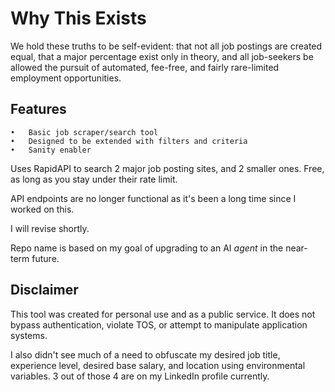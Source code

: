 # Why This Exists

We hold these truths to be self-evident: that not all job postings are created equal, that a major percentage exist only in theory, and all job-seekers be allowed the pursuit of automated, fee-free, and fairly rare-limited employment opportunities.

## Features
	•	Basic job scraper/search tool
	•	Designed to be extended with filters and criteria
	•	Sanity enabler  

Uses RapidAPI to search 2 major job posting sites, and 2 smaller ones. Free, as long as you stay under their rate limit. 

API endpoints are no longer functional as it's been a long time since I worked on this. 

I will revise shortly. 

Repo name is based on my goal of upgrading to an AI _agent_ in the near-term future. 

## Disclaimer 

This tool was created for personal use and as a public service. It does not bypass authentication, violate TOS, or attempt to manipulate application systems.

I also didn't see much of a need to obfuscate my desired job title, experience level, desired base salary, and location using environmental variables. 3 out of those 4 are on my LinkedIn profile currently. 



